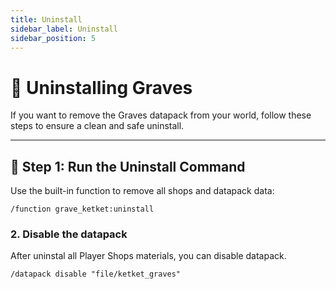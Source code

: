 ```yaml
---
title: Uninstall
sidebar_label: Uninstall
sidebar_position: 5
---
```


# 🧹 Uninstalling Graves

If you want to remove the Graves datapack from your world, follow these steps to ensure a clean and safe uninstall.

---

## 🧨 Step 1: Run the Uninstall Command

Use the built-in function to remove all shops and datapack data:

```/function grave_ketket:uninstall```

### 2. Disable the datapack

After uninstal all Player Shops materials, you can disable datapack.

```/datapack disable "file/ketket_graves"```